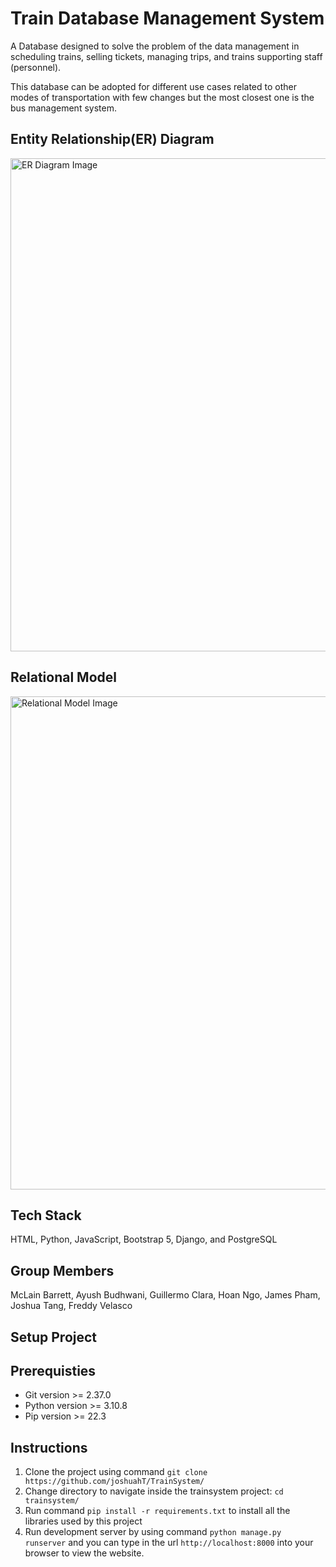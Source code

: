# Train Database Management System

A Database designed to solve the problem of the data management in scheduling trains, selling tickets, managing trips, and trains supporting staff (personnel).

This database can be adopted for different use cases related to other modes of transportation with few changes but the most closest one is the bus management system. 

## Entity Relationship(ER) Diagram

<img width="789" alt="ER Diagram Image" src="https://lh3.googleusercontent.com/pw/AL9nZEWtbEtTZDWO_amf6I8KEEZ7eeD7DKgV4yCxvAALPVn897CJZzjxMN-fDe0z3mTrtlAcavsf6aXhR9B2syHZ1ziHKVoVqdD_MELe6PxtAwMKtx3wSQOkFW5ZdIh5WfMINRD_iy38gsiqjCWzW7cUCaeFXJqAa4pcs5dIzHVzN48AY822LQG8wOOrDXEjR0YmhtJLTlEFBpj3d-1Mm5juIWdNrZS5eNC6l6GpUUGYbkAmSW1Wcj54i4nP0g24OIAlLpK8-YSTHPT2o6UJEVjmADTGpj1lyKB-gyh6t-fS_ONjJxb1pxiB7MaRIll0j8EK3Rb0GmJcUmq2XMfU8CDlWBYCFW8IphBFZU9h-5_DsqUWfIV8-03ip2NWpuohPl8U90yIAe2Eofd2tZbN6wqSlk-GUqo3Fg7DuTU7-1-f6zfHYVqYTYnucWt2oXTZ0OGm7U-dyiQHLlVq4c6yx-8jIfaP6EKjgtUEWfh8uFAEhyY5mGBOnzjb3iystxc8eB9XP4Sjd_d6fgQgRKp2X6blaIGzVgTdrFRW_wbAagdLnYn9wCOtDuS4QxTXY0C2FJ3DkP_Z8H3KAGtDeILXo5JpZ_bO1B0fWQyEx3ffFmlOug-RMGEntvvU58yYiEgwaxtXOVjpiaK4l_mfCzHMvXPAr-9DZKG4SOO_JEEaf-8-tK9qPUBktsF5dlhkAoTag3UQft3j-PHLn0ZL9jc-5GD7cYXQ__0vMeuXVvp9gbjzxmOibP-Vu9svUdSgbGtjkdA-yxs7y8KkC6jvt9OZdcTdJ3KJmrLZa17HTW5m320kxm8-Ynwwk6v-bA82_ciGNg-zV7cUkSHDxQV_cxefUWy9tahZQyNCReaiiPcqZeM8pnKI1IRvFIproH-WDGVbIfjFHYME-4OOealRI6GcHoiXqi9qQryvorMAiozSvmicPCI7MbKFcv0hve67RPk=w1605-h961-no?authuser=0">


## Relational Model

<img width="789" alt="Relational Model Image" src="https://lh3.googleusercontent.com/pw/AL9nZEW0Qi9H0yWUwedMp-RSKA1UIeGGEdN7iTkbpH1HYS5GhA7kHQQURqyybrc_4-5OCIK2Vycv9cQKlJRQr_-4b5uBMtdcPGIEMVloA0csNWchXXxlqBuRMOeMrpPON-4S8JAdGn5cVUy3YCFSFsqyMRNHMxR2W4l_Xm6QH28YgGQr7lEqTLCoYrItk4FbUTtaWuk0cVShSPfNLScZkltstwOnmk4Oby10G4zoI1JTxnynSsja0N8KbwX7vZNCZSxPmAP7THTnAmxCXeabpUlMo9NL6PbeT2zUqBKRPFvG1I_pphJLcWEQWbhnJ6XCM_IuI2DvSIdsMo3N875c17NFjCvIH4xVD9sIKSADnlm0AVLMISfIVc7puyaUh71hweO5Sgb7zyid9eFKekb0TNlgt8Hs7oYfpKpCiUMLLrRUUQIz3wAUtTrvS6-zypqSmrvXw9gW-4lsA8kOO9H7Pu1c6H-JALkgxsY4ckg5dVggjIEsWfjHtVhlGJEuO8MXrfv5mdnOKNWJqCm302gkXOH040nItOznJLh1SoKvr1Os1vWOH5gU5kFoyBDtXBUo8o78XM2t8ZCCnZBnAwIVFrFQyZfhuvyq4t49vEVxNUJpxzbpKVTXvVA-BFr0zUG5hD5Qz7M1z2r8SwBqmGLAPUA7BKbq7u7tKDFIfs96UwM_2ps6paJDwhOd1o0N61UjXPFzw6dj19gm0f9x8u_N5__I5JBORv6MSWjWMLMze1FHawBQ7No5L1OxkDN9ywjuZdLpuuN8Q4dPQ8UQbuj0oYpTZ3jb_2_fCbeRE68R19cOhoN3RdlLS1Y3nupIDL9jCl6UHx76C_XyLn8PSJDUsBctkXz5iXOSnLDItqy-tt-FRV26YV1zu0hBBng2KXf0iZOOvemK32PvhgrHwTzcS52SFOw3we5IvDghTop63MeKe1VFlbCZpRS0awKjt64=w812-h877-no?authuser=0">

## Tech Stack

HTML, Python, JavaScript, Bootstrap 5, Django, and PostgreSQL  

## Group Members

McLain Barrett, Ayush Budhwani, Guillermo Clara, Hoan Ngo, James Pham, Joshua Tang, Freddy Velasco 

## Setup Project

## Prerequisties

- Git version >= 2.37.0
- Python version >= 3.10.8
- Pip version >= 22.3

## Instructions

1. Clone the project using command `git clone https://github.com/joshuahT/TrainSystem/ `
2. Change directory to navigate inside the trainsystem project: `cd trainsystem/`
3. Run command `pip install -r requirements.txt` to install all the libraries used by this project
4. Run development server by using command `python manage.py runserver` and you can type in the url `http://localhost:8000` into your browser to view the website.
